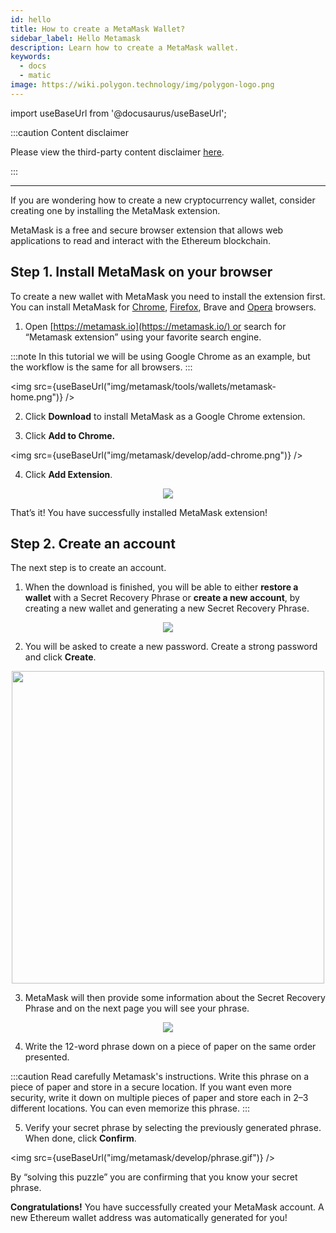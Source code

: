 ```yaml
---
id: hello
title: How to create a MetaMask Wallet?
sidebar_label: Hello Metamask
description: Learn how to create a MetaMask wallet.
keywords:
  - docs
  - matic
image: https://wiki.polygon.technology/img/polygon-logo.png
---
```


import useBaseUrl from '@docusaurus/useBaseUrl';

:::caution Content disclaimer

Please view the third-party content disclaimer [<ins>here</ins>](https://github.com/maticnetwork/matic-docs/blob/master/CONTENT_DISCLAIMER.md).

:::

---

If you are wondering how to create a new cryptocurrency wallet, consider creating one by installing the MetaMask extension.

MetaMask is a free and secure browser extension that allows web applications to read and interact with the Ethereum blockchain.

## Step 1. Install MetaMask on your browser

To create a new wallet with MetaMask you need to install the extension first. You can install MetaMask for [Chrome](https://chrome.google.com/webstore/detail/nkbihfbeogaeaoehlefnkodbefgpgknn), [Firefox](https://addons.mozilla.org/en-US/firefox/addon/ether-metamask/), Brave and [Opera](https://addons.opera.com/en/extensions/details/metamask/) browsers.

1. Open [https://metamask.io](https://metamask.io/) or search for “Metamask extension” using your favorite search engine.

:::note
In this tutorial we will be using Google Chrome as an example, but the workflow is the same for all browsers.
:::

<img src={useBaseUrl("img/metamask/tools/wallets/metamask-home.png")} />

2. Click **Download** to install MetaMask as a Google Chrome extension.

3. Click **Add to Chrome.**

<img src={useBaseUrl("img/metamask/develop/add-chrome.png")} />

4. Click **Add Extension**.

<div align="center">
<img src={useBaseUrl("img/metamask/develop/add-extension.png")} />
</div>

That’s it! You have successfully installed MetaMask extension!

## Step 2. Create an account

The next step is to create an account.

1. When the download is finished, you will be able to either **restore a wallet** with a Secret Recovery Phrase or **create a new account**, by creating a new wallet and generating a new Secret Recovery Phrase.

<div align="center">
<img src={useBaseUrl("img/metamask/develop/new-metamask.png")} />
</div>

2. You will be asked to create a new password. Create a strong password and click **Create**.

<div align="center" >
<img width="500" src={useBaseUrl("img/metamask/develop/create-password.png")} />
</div>

3. MetaMask will then provide some information about the Secret Recovery Phrase and on the next page you will see your phrase.

<div align="center" >
<img  src={useBaseUrl("img/metamask/develop/reveal-phrase.png")} />
</div>


4. Write the 12-word phrase down  on a piece of paper on the same order presented.

:::caution
Read carefully Metamask's instructions. Write this phrase on a piece of paper and store in a secure location. If you want even more security, write it down on multiple pieces of paper and store each in 2–3 different locations. You can even memorize this phrase.
:::

5. Verify your secret phrase by selecting the previously generated phrase. When done, click **Confirm**.

<img src={useBaseUrl("img/metamask/develop/phrase.gif")} />

By “solving this puzzle” you are confirming that you know your secret phrase.

**Congratulations!** You have successfully created your MetaMask account. A new Ethereum wallet address was automatically generated for you!